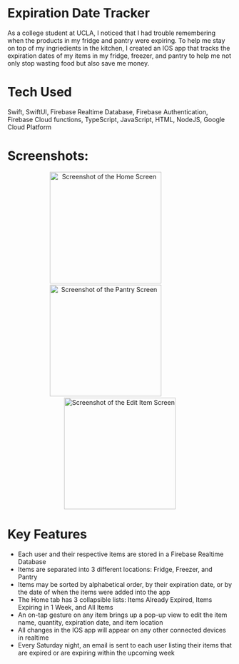 # Expiration Date Tracker

As a college student at UCLA, I noticed that I had trouble remembering when the products in my fridge and pantry were expiring. To help me stay on top of my ingriedients in the kitchen, I created an IOS app that tracks the expiration dates of my items in my fridge, freezer, and pantry to help me not only stop wasting food but also save me money.

# Tech Used

Swift, SwiftUI, Firebase Realtime Database, Firebase Authentication, Firebase Cloud functions, TypeScript, JavaScript, HTML, NodeJS, Google Cloud Platform

# Screenshots:

<p align="middle">
  <img src="https://user-images.githubusercontent.com/112910934/214775515-e83795cd-4f89-4111-a97a-80e8b5606847.png" width="250" alt="Screenshot of the Home Screen" />
  <img height="" hspace="30"/>
  <img src="https://user-images.githubusercontent.com/112910934/214775522-7fb20670-6d7b-4d11-bc6b-950644853dd3.png" width="250" alt="Screenshot of the Pantry Screen" />
  <img height="" hspace="30"/>
  <img src="https://user-images.githubusercontent.com/112910934/214775449-dcb36d46-951a-4fb6-8d09-9d7bff5c2e1e.png" width="250" alt="Screenshot of the Edit Item Screen" />
</p>

# Key Features

-  Each user and their respective items are stored in a Firebase Realtime Database 
-  Items are separated into 3 different locations: Fridge, Freezer, and Pantry
-  Items may be sorted by alphabetical order, by their expiration date, or by the date of when the items were added into the app
-  The Home tab has 3 collapsible lists: Items Already Expired, Items Expiring in 1 Week, and All Items
-  An on-tap gesture on any item brings up a pop-up view to edit the item name, quantity, expiration date, and item location
-  All changes in the IOS app will appear on any other connected devices in realtime
-  Every Saturday night, an email is sent to each user listing their items that are expired or are expiring within the upcoming week
